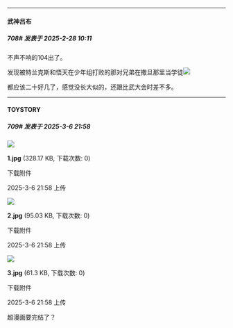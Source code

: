 ﻿
*****

####  武神吕布  
##### 708#       发表于 2025-2-28 10:11

不声不响的104出了。

发现被特兰克斯和悟天在少年组打败的那对兄弟在撒旦那里当学徒<img src="https://static.saraba1st.com/image/smiley/face2017/068.png" referrerpolicy="no-referrer">

都应该二十好几了，感觉没长大似的，还跟比武大会时差不多。

*****

####  TOYSTORY  
##### 709#       发表于 2025-3-6 21:58

<img src="https://img.saraba1st.com/forum/202503/06/215807pr5px8jdjazaip5p.jpg" referrerpolicy="no-referrer">

<strong>1.jpg</strong> (328.17 KB, 下载次数: 0)

下载附件

2025-3-6 21:58 上传

<img src="https://img.saraba1st.com/forum/202503/06/215812vfx70ll47yh77lzt.jpg" referrerpolicy="no-referrer">

<strong>2.jpg</strong> (95.03 KB, 下载次数: 0)

下载附件

2025-3-6 21:58 上传

<img src="https://img.saraba1st.com/forum/202503/06/215812cl3nqvhr4xkvj400.jpg" referrerpolicy="no-referrer">

<strong>3.jpg</strong> (61.3 KB, 下载次数: 0)

下载附件

2025-3-6 21:58 上传

超漫画要完结了？

